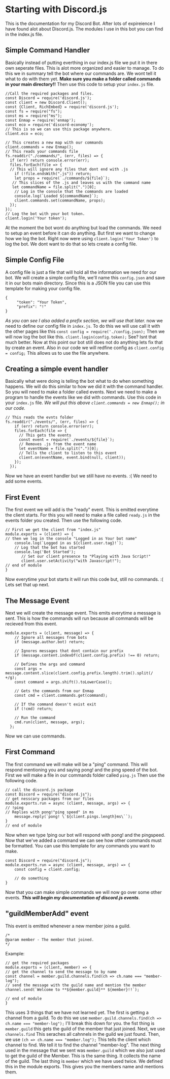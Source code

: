 # Starting with Discord.js
This is the documentation for my Discord Bot.
After lots of expireience I have found alot about Discord.js.
The modules I use in this bot you can find in the index.js file.
## Simple Command Handler

Basically instead of putting everthing in our index.js file we put it in there own seperate files. This is alot more organized and easier to manage. To do this we in summary tell the bot where our commands are. We wont tell it what to do with them yet.
**Make sure you make a folder called commands in your main directory!!**
Then use this code to setup your `index.js` file.
```
//Call the required packages and files.
const Discord = require('discord.js');
const client = new Discord.Client();
const {Client, RichEmbed} = require('discord.js');
const fs = require("fs");
const ms = require("ms");
const Enmap = require('enmap');
const eco = require('discord-economy');
// This is so we can use this package anywhere.
client.eco = eco;

// This creates a new map with our commands
client.commands = new Enmap();
// This reads your commands file
fs.readdir("./commands/", (err, files) => {
  if (err) return console.error(err);
  files.forEach(file => {
  // This will ignore any files that dont end with .js  
    if (!file.endsWith(".js")) return;
    let props = require(`./commands/${file}`);
   // This slices of the .js and leaves us with the command name
   let commandName = file.split(".")[0];
    // Log in the console that the commands are loaded
    console.log(`Loaded ${commandName}`);
    client.commands.set(commandName, props);
  });
});
// Log the bot with your bot token.
client.login('Your token'); 
```
At the moment the bot wont do anything but load the commands. We need to setup an event before it can do anything. But first we want to change how we log the bot. Right now were using `client.login('Your Token')` to log the bot. We dont want to do that so lets create a config file.
## Simple Config File

A config file is just a file that will hold all the information we need for our bot.
We will create a simple config file, we'll name this `config.json` and save it in our bots main directory.
Since this is a JSON file you can use this template for making your config file.
```
{
     "token": "Your Token",
     "prefix": "!"
}
```
*As you can see I also added a prefix section, we will use that later.*
now we need to define our config file in `index.js`. To do this we will use call it with the other pages like this 
`const config = require('./config.json);` Then we will now log the bot like this. `client.login(config.token);` See? Isnt that much better. Now at this point our bot still does not do anything lets fix that by create an event.
Also in our code we will redfine config as `client.config = config;` This allows us to use the file anywhere.
## Creating a simple event handler

Basically what were doing is telling the bot what to do when something happens.
We will do this similar to how we did it with the command handler. So you will need to make a folder called events.
Next we need to make a program to handle the events like we did with commands. Use this code in your `index.js` file. 
*We will put this above `client.commands = new Enmap();` in our code.*
```
// This reads the evnts folder
fs.readdir("./events/", (err, files) => {
    if (err) return console.error(err);
    files.forEach(file => {
      // This gets the events
      const event = require(`./events/${file}`);
      // Removes .js from the event name
      let eventName = file.split(".")[0];
      // Tells the client to listen to this event
      client.on(eventName, event.bind(null, client));
    });
  });
```  
Now we have an event handler but we still have no events. :(
We need to add some events.
## First Event

The first event we will add is the "ready" event. This is emitted everytime the client starts.
For this you will need to make a file called `ready.js` in the events folder you created. Then use the following code.
```
// First we get the client from "index.js"
module.exports = (client) => {
// then we log in the console "Logged in as Your bot name"
    console.log(`Logged in as ${client.user.tag}!`);
    // Log that the bot has started
    console.log('Bot Started');
       // Set our client presence to "Playing with Java Script!"
       client.user.setActivity("with Javascript!"); 
// end of module
}
```
Now everytime your bot starts it will run this code but, still no commands. :(
Lets set that up next.
## The Message Event
Next we will create the message event. This emits everytime a message is sent.
This is how the commands will run because all commands will be recieved from this event.
```
module.exports = (client, message) => {
    // Ignore all messages from bots
    if (message.author.bot) return;
  
    // Ignores messages that dont contain our prefix
    if (message.content.indexOf(client.config.prefix) !== 0) return;
  
    // Defines the args and command
    const args = message.content.slice(client.config.prefix.length).trim().split(/ +/g);
    const command = args.shift().toLowerCase();
  
    // Gets the commands from our Enmap
    const cmd = client.commands.get(command);
  
    // If the command doesn't exist exit
    if (!cmd) return;
  
    // Run the command
    cmd.run(client, message, args);
  };
```
Now we can use commands.
## First Command

The first command we will make will be a "ping" command. This will respond mentioning you and saying pong! and the ping speed of the bot. First we will make a file in our commands folder called `ping.js` Then use the following code.
```
// call the discord.js package
const Discord = require("discord.js");
// get nesscary packages from our files
module.exports.run = async (client, message, args) => {
// !ping
// Replies with pong!"ping speed" in ms
    message.reply(`pong! \`${client.pings.length}ms\``);
}
// end of module
```
Now when we type !ping our bot will respond with pong! and the pingspeed.
Now that we've added a command we can see how other commands must be formatted. You can use this template for any commands you want to make.
```
const Discord = require("discord.js");
module.exports.run = async (client, message, args) => {
    const config = client.config;

    // do something
}
```
Now that you can make simple commands we will now go over some other events.
***This will begin my documentation of discord.js events***.
## "guildMemberAdd" event

This event is emitted whenever a new member joins a guild.
```
/*
@param member - The member that joined.
*/
```
Example:
```
// get the required packages
module.exports = (client, member) => {
// get the channel to send the message to by name
const channel = member.guild.channels.find(ch => ch.name === "member-log");
// send the message with the guild name and mention the member
channel.send(`Welcome to **${member.guild}** ${member}!!`);

// end of module
}
```
This uses 3 things that we have not learned yet. The first is getting a channel from a guild. To do this we use `member.guild.channels.find(ch => ch.name === "member-log");` I'll break this down for you. the fist thing is `member.guild` this gets the guild of the member that just joined. Next, we use `channels.find` This seraches all cahnnels in the guild we just found. Then, we use `(ch => ch.name === "member.log");` This tells the client which channel to find. We tell it to find the channel "member-log". The next thing used in the message that we sent was `member.guild` which we also just used to get the guild of the Member. This is the same thing. It collects the name of the guild. The last thing is `member` which we have used twice. We defined this in the module exports. This gives you the members name and mentions them.
